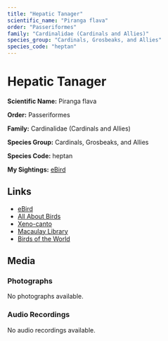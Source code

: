 ```yaml
---
title: "Hepatic Tanager"
scientific_name: "Piranga flava"
order: "Passeriformes"
family: "Cardinalidae (Cardinals and Allies)"
species_group: "Cardinals, Grosbeaks, and Allies"
species_code: "heptan"
---
```


# Hepatic Tanager

**Scientific Name:** Piranga flava

**Order:** Passeriformes

**Family:** Cardinalidae (Cardinals and Allies)

**Species Group:** Cardinals, Grosbeaks, and Allies

**Species Code:** heptan

**My Sightings:** [eBird](https://ebird.org/lifelist?r=world&time=life&spp=heptan)

## Links
* [eBird](https://ebird.org/species/heptan) 
* [All About Birds](https://www.allaboutbirds.org/guide/heptan) 
* [Xeno-canto](https://www.xeno-canto.org/species/piranga-flava) 
* [Macaulay Library](https://search.macaulaylibrary.org/catalog?taxonCode=heptan&sort=rating_rank_desc)
* [Birds of the World](https://birdsoftheworld.org/bow/species/heptan)

## Media
### Photographs
No photographs available.

### Audio Recordings
No audio recordings available.
